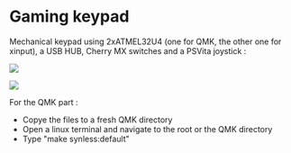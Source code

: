 # Gaming keypad
Mechanical keypad using 2xATMEL32U4 (one for QMK, the other one for xinput), a USB HUB, Cherry MX switches and a PSVita joystick :

![](https://image.noelshack.com/fichiers/2021/45/2/1636447509-tangerine-1.jpg)

![](https://image.noelshack.com/fichiers/2021/45/6/1636810429-3.png)

For the QMK part :
- Copye the files to a fresh QMK directory
- Open a linux terminal and navigate to the root or the QMK directory
- Type "make synless:default"
